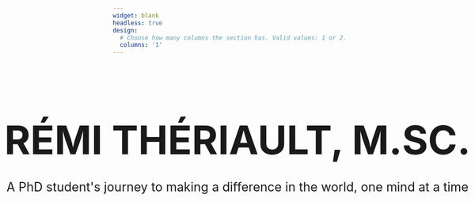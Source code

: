 ```yaml
---
widget: blank
headless: true
design:
  # Choose how many columns the section has. Valid values: 1 or 2.
  columns: '1'
---
```






<div class="container">
  <div class="center">
    <div style="text-align:center; margin: auto"> <h1 style="font-size: 80px; text-size-adjust: 200%"> RÉMI THÉRIAULT, M.SC. </h1> </div>
  </div>
</div>


<div class="container">
  <div class="center"; style="text-align:center; font-size: 25px; margin: auto">
    <p> A PhD student's journey to making a difference in the world, one mind at a time </p>
  </div>
</div>

<style>
.container {
  height: 125px;
  position: relative;
  <! -- border: 3px; -->
}
.center {
  margin: 0;
  position: absolute;
  top: 100%;
  left: 50%;
  -ms-transform: translate(-50%, -50%);
  transform: translate(-50%, -50%);
  white-space: nowrap;
}
</style>